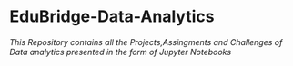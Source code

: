 # EduBridge-Data-Analytics
###### This Repository contains all the Projects,Assingments and Challenges of Data analytics presented in the form of Jupyter Notebooks

